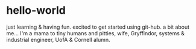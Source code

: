 # hello-world
just learning &amp; having fun. 
excited to get started using git-hub.
a bit about me... I'm a mama to tiny humans and pitties, wife, Gryffindor, systems & industrial engineer, UofA & Cornell alumn.
